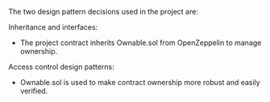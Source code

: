 The two design pattern decisions used in the project are:

Inheritance and interfaces:

- The project contract inherits Ownable.sol from OpenZeppelin to manage ownership.

Access control design patterns:

- Ownable.sol is used to make contract ownership more robust and easily verified.
